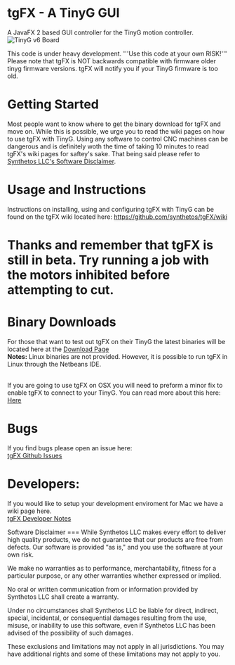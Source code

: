 tgFX - A TinyG GUI
====
A JavaFX 2 based GUI controller for the TinyG motion controller.
![TinyG v6 Board](http://farm4.staticflickr.com/3715/11916877794_2a33fb091c_c.jpg)
<br>

This code is under heavy development.
'''Use this code at your own RISK!'''
Please note that tgFX is NOT backwards compatible with firmware older tinyg firmware versions.  tgFX will notify you if your TinyG firmware is too old.


Getting Started
==
Most people want to know where to get the binary download for tgFX and move on.  While this is possible, we urge you to read the wiki pages on how to use tgFX with TinyG.  Using any software to control CNC machines can be dangerous and is definitely woth the time of taking 10 minutes to read tgFX's wiki pages for saftey's sake.  That being said please refer to <a href="https://github.com/synthetos/tgFX/edit/master/README.md#software-disclaimer">Synthetos LLC's Software Disclaimer</a>.




Usage and Instructions
==
Instructions on installing, using and configuring tgFX with TinyG can be found on the tgFX wiki located here:
https://github.com/synthetos/tgFX/wiki

Thanks and remember that tgFX is still in beta. Try running a job with the motors inhibited before attempting to cut.
===

Binary Downloads
==
For those that want to test out tgFX on their TinyG the latest binaries will be located here at the <a href="https://www.dropbox.com/sh/huiupgemipv8f4q/X2l_1EH-gx">Download Page</a>
<br><b>Notes:</b>
Linux binaries are not provided.  However, it is possible to run tgFX in Linux through the Netbeans IDE.

<br>
If you are going to use tgFX on OSX you will need to preform a minor fix to enable tgFX to connect to your TinyG.  You can read more about this here:<br>
<a href="https://github.com/synthetos/tgFX/wiki/Troubleshooting#cannot-connect-to-serial-port----osx">Here</a>

Bugs 
==
If you find bugs please open an issue here:<br>
<a href="https://github.com/synthetos/tgFX/issues?direction=desc&sort=created&state=open">tgFX Github Issues</a>


Developers:
===
If you would like to setup your development enviroment for Mac we have a wiki page here.<br>
<a href="https://github.com/synthetos/tgFX/wiki/Developer-Notes">tgFX Developer Notes</a>



<a id="software-disclaimer">
Software Disclaimer
===
While Synthetos LLC makes every effort to deliver high quality products, we do not guarantee that our products are free from defects. Our software is provided “as is," and you use the software at your own risk.

We make no warranties as to performance, merchantability, fitness for a particular purpose, or any other warranties whether expressed or implied.

No oral or written communication from or information provided by Synthetos LLC shall create a warranty.

Under no circumstances shall Synthetos LLC be liable for direct, indirect, special, incidental, or consequential damages resulting from the use, misuse, or inability to use this software, even if Synthetos LLC has been advised of the possibility of such damages.

These exclusions and limitations may not apply in all jurisdictions. You may have additional rights and some of these limitations may not apply to you.
